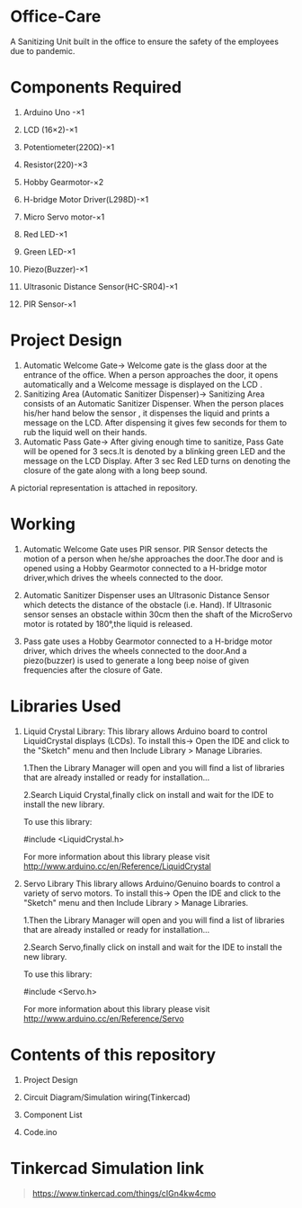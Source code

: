 # Office-Care
A Sanitizing Unit built in the office to ensure the safety of the employees due to pandemic.
# Components Required
   1. Arduino Uno -×1
   
   2. LCD (16×2)-×1
   
   3. Potentiometer(220Ω)-×1
   
   4. Resistor(220)-×3
   
   5. Hobby Gearmotor-×2
   
   6. H-bridge Motor Driver(L298D)-×1
   
   7. Micro Servo motor-×1
   
   8. Red LED-×1
   
   9. Green LED-×1
   
  10. Piezo(Buzzer)-×1
  
  11. Ultrasonic Distance Sensor(HC-SR04)-×1 
  
  12. PIR Sensor-×1

#  Project Design

1.	Automatic Welcome Gate->
         Welcome gate is the glass door at the entrance of the office. When a person approaches the door, it opens automatically and a  Welcome message is displayed on the LCD . 
2.	Sanitizing Area (Automatic Sanitizer Dispenser)->
         Sanitizing Area consists of an Automatic Sanitizer Dispenser. When the person places his/her hand below the sensor , it dispenses the liquid and prints a                        message on the LCD. After dispensing it gives few seconds for them to rub the liquid well on their hands. 
3.	Automatic Pass Gate->
         After giving enough time to sanitize, Pass Gate will be opened for 3 secs.It is denoted by a blinking green LED and the message on the LCD Display. After 3 sec Red              LED turns on denoting the closure of the gate along with a long beep sound.

A pictorial representation is attached in repository.
#  Working
  1.  Automatic Welcome Gate uses PIR sensor. PIR Sensor detects the motion of a person when he/she approaches the door.The door and is opened using a Hobby Gearmotor connected       to a H-bridge motor driver,which drives the wheels connected to the door.
  
  2.  Automatic Sanitizer Dispenser uses an Ultrasonic Distance Sensor which detects the distance of the obstacle (i.e. Hand). If Ultrasonic sensor senses an obstacle within           30cm then the shaft of the MicroServo motor is rotated by 180°,the liquid is released.
  
  3.  Pass gate uses a Hobby Gearmotor connected to a H-bridge motor driver, which drives the wheels connected to the door.And a piezo(buzzer) is used to generate a long beep         noise of given frequencies after the closure of Gate.
# Libraries Used
  1) Liquid Crystal Library:
     This library allows Arduino board to control LiquidCrystal displays (LCDs).
     To install this->
     Open the IDE and click to the "Sketch" menu and then Include Library > Manage Libraries.
     
        1.Then the Library Manager will open and you will find a list of libraries that are already installed or ready for installation...
	
        2.Search Liquid Crystal,finally click on install and wait for the IDE to install the new library.
	
      To use this library:
    
        #include <LiquidCrystal.h>
       
     For more information about this library please visit http://www.arduino.cc/en/Reference/LiquidCrystal
   2) Servo Library
      This library allows Arduino/Genuino boards to control a variety of servo motors.
      To install this->
      Open the IDE and click to the "Sketch" menu and then Include Library > Manage Libraries.
     
        1.Then the Library Manager will open and you will find a list of libraries that are already installed or ready for installation...
	
        2.Search Servo,finally click on install and wait for the IDE to install the new library.
	
       To use this library:
        
	  #include <Servo.h>
	  
       For more information about this library please visit http://www.arduino.cc/en/Reference/Servo
       
      
#  Contents of this repository
1. Project Design 

2. Circuit Diagram/Simulation wiring(Tinkercad)

3. Component List

4. Code.ino

# Tinkercad Simulation link
   > https://www.tinkercad.com/things/cIGn4kw4cmo

 

	       

